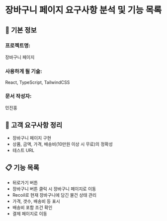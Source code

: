 # 장바구니 페이지 요구사항 분석 및 기능 목록

## 📌 기본 정보
### 프로젝트명: 
장바구니 페이지

### 사용하게 될 기술: 
React, TypeScript, TailwindCSS

### 문서 작성자: 
민진홍

## 📝 고객 요구사항 정리
- 장바구니 페이지 구현
- 상품, 금액, 가격, 배송비(10만원 이상 시 무료)의 정확성
- 테스트 URL

## 📋 기능 목록
- 뒤로가기 버튼
- 장바구니 버튼 클릭 시 장바구니 페이지로 이동
- Recoil로 현재 장바구니에 담긴 물건 상태 관리
- 가격, 갯수, 배송비 등 표시
- 배송비 포함 조건 확인
- 결제 페이지로 이동
